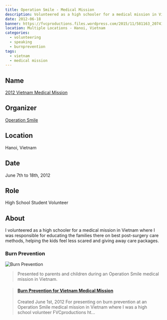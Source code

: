 ```yaml
---
title: Operation Smile - Medical Mission
description: Volunteered as a high schooler for a medical mission in Vietnam through Operation Smile.
date: 2012-06-18
banner: https://fvcproductions.files.wordpress.com/2015/11/581163_207413282713894_160438369_n.jpg
location: Multiple Locations - Hanoi, Vietnam
categories:
  - volunteering
  - speaking
  - burnprevention
tags:
  - vietnam
  - medical mission
---
```


## Name

[2012 Vietnam Medical Mission](https://operationsmilevietnam2012.blogspot.com/)

## Organizer

[Operation Smile](https://studentprograms.operationsmile.org/events/mission-training-workshop/)

## Location

Hanoi, Vietnam

## Date

June 7th to 18th, 2012

## Role

High School Student Volunteer

## About

I volunteered as a high schooler for a medical mission in Vietnam where I was responsible for educating the families there on best post-surgery care methods, helping the kids feel less scared and giving away care packages.

### Burn Prevention

![Burn Prevention](https://image.slidesharecdn.com/2012-06-01burnpreventionvietnamese-171014013805/95/burn-prevention-for-vietnam-medical-mission-1-638.jpg?cb=1510615164)

> Presented to parents and children during an Operation Smile medical mission in Vietnam.

<blockquote class="embedly-card"><h4><a href="https://www.slideshare.net/FVCproductions/burn-prevention-for-vietnam-medical-mission">Burn Prevention for Vietnam Medical Mission</a></h4><p>Created June 1st, 2012 For presenting on burn prevention at an Operation Smile medical mission in Vietnam where I was a high school volunteer FVCproductions ht...</p></blockquote>
<script async src="//cdn.embedly.com/widgets/platform.js" charset="UTF-8"></script>
